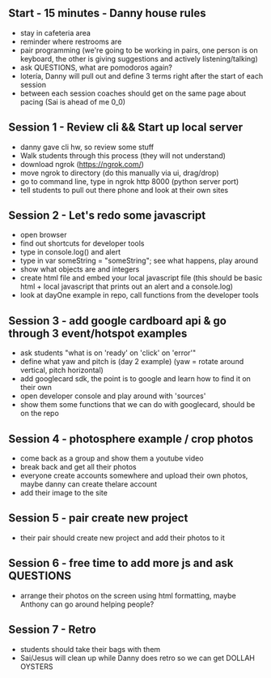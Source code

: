 ## Start - 15 minutes - Danny house rules
  - stay in cafeteria area
  - reminder where restrooms are
  - pair programming (we're going to be working in pairs, one person is on keyboard, the other is giving suggestions and actively listening/talking)
  - ask QUESTIONS, what are pomodoros again?
  - lotería, Danny will pull out and define 3 terms right after the start of each session
  - between each session coaches should get on the same page about pacing (Sai is ahead of me 0_0)

## Session 1 - Review cli && Start up local server
 - danny gave cli hw, so review some stuff
 - Walk students through this process (they will not understand)
 - download ngrok (https://ngrok.com/)
 - move ngrok to directory (do this manually via ui, drag/drop)
 - go to command line, type in ngrok http 8000 (python server port)
 - tell students to pull out there phone and look at their own sites

## Session 2 - Let's redo some javascript
- open browser
- find out shortcuts for developer tools
- type in console.log() and alert
- type in var someString = "someString"; see what happens, play around
- show what objects are and integers
- create html file and embed your local javascript file (this should be basic html + local javascript that prints out an alert and a console.log)
- look at dayOne example in repo, call functions from the developer tools

## Session 3 - add google cardboard api & go through 3 event/hotspot examples
- ask students "what is on 'ready' on 'click' on 'error'"
- define what yaw and pitch is (day 2 example) (yaw = rotate around vertical, pitch horizontal)
- add googlecard sdk, the point is to google and learn how to find it on their own
- open developer console and play around with 'sources'
- show them some functions that we can do with googlecard, should be on the repo

## Session 4 - photosphere example / crop photos
- come back as a group and show them a youtube video
- break back and get all their photos
- everyone create accounts somewhere and upload their own photos, maybe danny can create thelare account
- add their image to the site

## Session 5 - pair create new project
- their pair should create new project and add their photos to it

## Session 6 - free time to add more js and ask QUESTIONS
- arrange their photos on the screen using html formatting, maybe Anthony can go around helping people?

## Session 7 - Retro
  - students should take their bags with them
  - Sai/Jesus will clean up while Danny does retro so we can get DOLLAH OYSTERS
